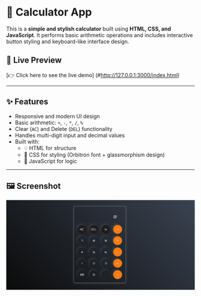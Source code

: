 # 🔢 Calculator App

This is a **simple and stylish calculator** built using **HTML, CSS, and JavaScript**. It performs basic arithmetic operations and includes interactive button styling and keyboard-like interface design.

## 🚀 Live Preview

[👉 Click here to see the live demo] (#http://127.0.0.1:3000/index.html)  


---

## ✨ Features

- Responsive and modern UI design
- Basic arithmetic: `+`, `-`, `*`, `/`, `%`
- Clear (`AC`) and Delete (`DEL`) functionality
- Handles multi-digit input and decimal values
- Built with:
  - 💡 HTML for structure
  - 🎨 CSS for styling (Orbitron font + glassmorphism design)
  - 🧠 JavaScript for logic

---
## 🖼️ Screenshot

![Calculator Screenshot](screenshot.png.png)


